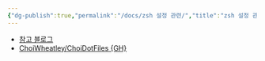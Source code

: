 ```yaml
---
{"dg-publish":true,"permalink":"/docs/zsh 설정 관련/","title":"zsh 설정 관련"}
---
```


- [참고 블로그](https://itsfoss.com/zsh-ubuntu/)
- [ChoiWheatley/ChoiDotFiles {GH}](https://github.com/ChoiWheatley/ChoiDotFiles)
